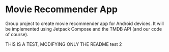 # Movie Recommender App
Group project to create movie recommender app for Android devices. It will be implemented using Jetpack Compose and the TMDB API (and our code of course).

THIS IS A TEST, MODIFYING ONLY THE README
test 2
